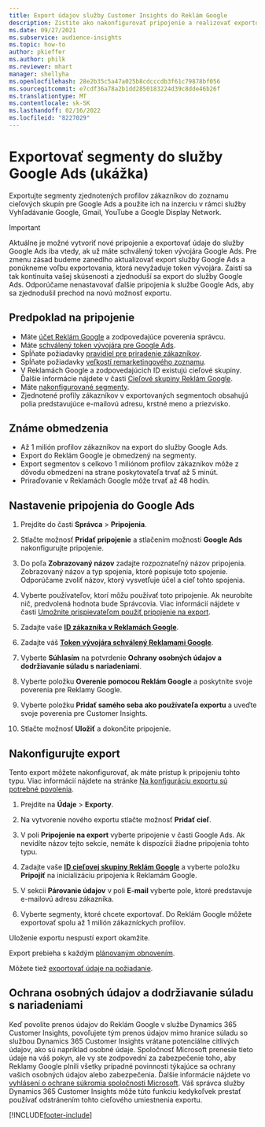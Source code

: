 ```yaml
---
title: Export údajov služby Customer Insights do Reklám Google
description: Zistite ako nakonfigurovať pripojenie a realizovať exportovanie do Google Ads.
ms.date: 09/27/2021
ms.subservice: audience-insights
ms.topic: how-to
author: pkieffer
ms.author: philk
ms.reviewer: mhart
manager: shellyha
ms.openlocfilehash: 28e2b35c5a47a025b8cdcccdb3f61c79878bf056
ms.sourcegitcommit: e7cdf36a78a2b1dd2850183224d39c8dde46b26f
ms.translationtype: MT
ms.contentlocale: sk-SK
ms.lasthandoff: 02/16/2022
ms.locfileid: "8227029"
---
```

# <a name="export-segments-to-google-ads-preview"></a>Exportovať segmenty do služby Google Ads (ukážka)

Exportujte segmenty zjednotených profilov zákazníkov do zoznamu cieľových skupín pre Google Ads a použite ich na inzerciu v rámci služby Vyhľadávanie Google, Gmail, YouTube a Google Display Network. 

> [!IMPORTANT]
> Aktuálne je možné vytvoriť nové pripojenie a exportovať údaje do služby Google Ads iba vtedy, ak už máte schválený token vývojára Google Ads. Pre zmenu zásad budeme zanedlho aktualizovať export služby Google Ads a ponúkneme voľbu exportovania, ktorá nevyžaduje token vývojára. Zaistí sa tak kontinuita vašej skúsenosti a zjednoduší sa export do služby Google Ads. Odporúčame nenastavovať ďalšie pripojenia k službe Google Ads, aby sa zjednodušil prechod na novú možnosť exportu.

## <a name="prerequisites-for-connection"></a>Predpoklad na pripojenie

-   Máte [účet Reklám Google](https://ads.google.com/) a zodpovedajúce poverenia správcu.
-   Máte [schválený token vývojára pre Google Ads](https://developers.google.com/google-ads/api/docs/first-call/dev-token). 
-   Spĺňate požiadavky [pravidiel pre priradenie zákazníkov](https://support.google.com/adspolicy/answer/6299717).
-   Spĺňate požiadavky [veľkostí remarketingového zoznamu](https://support.google.com/google-ads/answer/7558048).
-   V Reklamách Google a zodpovedajúcich ID existujú cieľové skupiny. Ďalšie informácie nájdete v časti [Cieľové skupiny Reklám Google](https://support.google.com/google-ads/answer/7558048?hl=en#:~:text=Audience%20lists%20is%20a%20section,Display%20Network%20through%20remarketing%20campaigns.).
-   Máte [nakonfigurované segmenty](segments.md).
-   Zjednotené profily zákazníkov v exportovaných segmentoch obsahujú polia predstavujúce e-mailovú adresu, krstné meno a priezvisko.

## <a name="known-limitations"></a>Známe obmedzenia

- Až 1 milión profilov zákazníkov na export do služby Google Ads.
- Export do Reklám Google je obmedzený na segmenty.
- Export segmentov s celkovo 1 miliónom profilov zákazníkov môže z dôvodu obmedzení na strane poskytovateľa trvať až 5 minút. 
- Priraďovanie v Reklamách Google môže trvať až 48 hodín.

## <a name="set-up-connection-to-google-ads"></a>Nastavenie pripojenia do Google Ads

1. Prejdite do časti **Správca** > **Pripojenia**.

1. Stlačte možnosť **Pridať pripojenie** a stlačením možnosti **Google Ads** nakonfigurujte pripojenie.

1. Do poľa **Zobrazovaný názov** zadajte rozpoznateľný názov pripojenia. Zobrazovaný názov a typ spojenia, ktoré popisuje toto spojenie. Odporúčame zvoliť názov, ktorý vysvetľuje účel a cieľ tohto spojenia.

1. Vyberte používateľov, ktorí môžu používať toto pripojenie. Ak neurobíte nič, predvolená hodnota bude Správcovia. Viac informácií nájdete v časti [Umožnite prispievateľom použiť pripojenie na export](connections.md#allow-contributors-to-use-a-connection-for-exports).

1. Zadajte vaše **[ID zákazníka v Reklamách Google](https://support.google.com/google-ads/answer/1704344)**.

1. Zadajte váš **[Token vývojára schválený Reklamami Google](https://developers.google.com/google-ads/api/docs/first-call/dev-token)**.

1. Vyberte **Súhlasím** na potvrdenie **Ochrany osobných údajov a dodržiavanie súladu s nariadeniami**.

1. Vyberte položku **Overenie pomocou Reklám Google** a poskytnite svoje poverenia pre Reklamy Google.

1. Vyberte položku **Pridať samého seba ako používateľa exportu** a uveďte svoje poverenia pre Customer Insights.

1. Stlačte možnosť **Uložiť** a dokončite pripojenie. 

## <a name="configure-an-export"></a>Nakonfigurujte export

Tento export môžete nakonfigurovať, ak máte prístup k pripojeniu tohto typu. Viac informácií nájdete na stránke [Na konfiguráciu exportu sú potrebné povolenia](export-destinations.md#set-up-a-new-export).

1. Prejdite na **Údaje** > **Exporty**.

1. Na vytvorenie nového exportu stlačte možnosť **Pridať cieľ**.

1. V poli **Pripojenie na export** vyberte pripojenie v časti Google Ads. Ak nevidíte názov tejto sekcie, nemáte k dispozícii žiadne pripojenia tohto typu.

1. Zadajte vaše **[ID cieľovej skupiny Reklám Google](https://support.google.com/google-ads/answer/7558048?hl=en#:~:text=Audience%20lists%20is%20a%20section,Display%20Network%20through%20remarketing%20campaigns.)** a vyberte položku **Pripojiť** na inicializáciu pripojenia k Reklamám Google.

1. V sekcii **Párovanie údajov** v poli **E-mail** vyberte pole, ktoré predstavuje e-mailovú adresu zákazníka.

1. Vyberte segmenty, ktoré chcete exportovať. Do Reklám Google môžete exportovať spolu až 1 milión zákazníckych profilov.

Uloženie exportu nespustí export okamžite.

Export prebieha s každým [plánovaným obnovením](system.md#schedule-tab). 

Môžete tiež [exportovať údaje na požiadanie](export-destinations.md#run-exports-on-demand). 

## <a name="data-privacy-and-compliance"></a>Ochrana osobných údajov a dodržiavanie súladu s nariadeniami

Keď povolíte prenos údajov do Reklám Google v službe Dynamics 365 Customer Insights, povoľujete tým prenos údajov mimo hranice súladu so službou Dynamics 365 Customer Insights vrátane potenciálne citlivých údajov, ako sú napríklad osobné údaje. Spoločnosť Microsoft prenesie tieto údaje na váš pokyn, ale vy ste zodpovední za zabezpečenie toho, aby Reklamy Google plnili všetky prípadné povinnosti týkajúce sa ochrany vašich osobných údajov alebo zabezpečenia. Ďalšie informácie nájdete vo [vyhlásení o ochrane súkromia spoločnosti Microsoft](https://go.microsoft.com/fwlink/?linkid=396732).
Váš správca služby Dynamics 365 Customer Insights môže túto funkciu kedykoľvek prestať používať odstránením tohto cieľového umiestnenia exportu.


[!INCLUDE[footer-include](../includes/footer-banner.md)]
